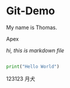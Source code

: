# Git-Demo

My name is Thomas.

Apex

*hi, this is markdown file*

```python

print("Hello World")

```

123123
月犬
